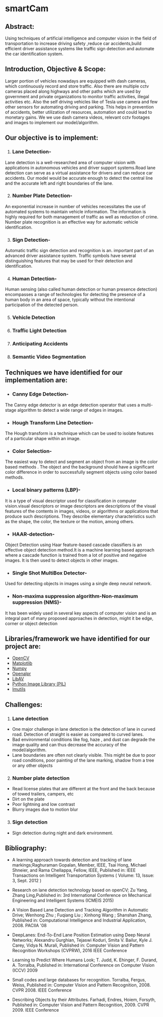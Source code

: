 # smartCam


## Abstract: 
Using techniques of artificial intelligence and computer vision in the field of transportation to increase driving safety ,reduce car accidents,build efficient driver assistance systems like traffic sign detection and automate the car identification system.


## Introduction, Objective & Scope: 
Larger portion of vehicles nowadays are equipped with dash cameras, which continuously record and store traffic. Also there are multiple cctv cameras placed along highways and other paths which are used by government and private organizations to monitor traffic activities, illegal activities etc. Also the self driving vehicles like of Tesla use camera and few other sensors for automating driving and parking. This helps in prevention of accidents, better utilization of resources, automation and could lead to monetary gains. We we use dash camera videos, relevant cctv footages and images to implement our model/algorithm.   

## Our objective is to implement:

1. ### Lane Detection-
Lane detection is a well-researched area of computer vision with applications in autonomous vehicles and driver support systems.Road lane detection can serve as a virtual assistance for drivers and can reduce car accidents. Our model would be accurate enough to detect the central line and the accurate left and right boundaries of the lane.

2. ### Number Plate Detection- 
An exponential increase in number of vehicles necessitates the use of automated systems to maintain vehicle information. The information is highly required for both management of traffic as well as reduction of crime. Number plate recognition is an effective way for automatic vehicle identification.

3. ### Sign Detection-
Automatic traffic sign detection and recognition is an. important part of an advanced driver assistance system. Traffic symbols have several distinguishing features that may be used for their detection and identification.

4. ### Human Detection- 
Human sensing (also called human detection or human presence detection) encompasses a range of technologies for detecting the presence of a human body in an area of space, typically without the intentional participation of the detected person.

5. ### Vehicle Detection

6. ### Traffic Light Detection

7. ### Anticipating Accidents

8. ### Semantic Video Segmentation


## Techniques we have identified for our implementation are: 

*  ### Canny Edge Detection- 
The Canny edge detector is an edge detection operator that uses a multi-stage algorithm to detect a wide range of edges in images.

*  ### Hough Transform Line Detection-  
The Hough transform is a technique which can be used to isolate features of a particular shape within an image.

*  ### Color Selection-  
The easiest way to detect and segment an object from an image is the color based methods . The object and the background should have a significant color difference in order to successfully  segment objects using color based methods.

*   ### Local binary patterns (LBP)-   
It is a type of visual descriptor used for classification in computer vision.visual descriptors or image descriptors are descriptions of the visual features of the contents in images, videos, or algorithms or applications that produce such descriptions. They describe elementary characteristics such as the shape, the color, the texture or the motion, among others.

*   ### HAAR-detection-   
Object Detection using Haar feature-based cascade classifiers is an effective object detection method.It is a machine learning based approach where a cascade function is trained from a lot of positive and negative images. It is then used to detect objects in other images.

*  ### Single Shot MultiBox Detector-
Used for detecting objects in images using a single deep neural network.

*  ### Non-maxima suppression algorithm-Non-maximum suppression (NMS)-
It has been widely used in several key aspects of computer vision and is an integral part of many proposed approaches in detection, might it be edge, corner or object detection





## Libraries/framework we have identified for our project are: 

* [OpenCV](https://opencv.org) 
* [Matplotlib](https://matplotlib.org/)
* [Numpy](http://www.numpy.org)
* [Openalpr](http://www.openalpr.com)
* [LibAV](https://www.libav.org) 
* [Python Image Library (PIL)](http://www.pythonware.com/products/pil/)
* [Imutils](https://github.com/jrosebr1/imutils)


## Challenges:
1.	### Lane detection
* One major challenge in lane detection is the detection of lane in curved road. Detection of straight is easier as compared to curved lanes.
* Bad environmental conditions like fog, haze , and dust can degrade the image quality and can thus decrease the accuracy of the model/algorithm.
* Lane boundaries are often not clearly visible. This might be due to poor road conditions, poor painting of the lane marking, shadow from a tree or any other objects

2.	### Number plate detection
* Read license plates that are different at the front and the back because of towed trailers, campers, etc
* Dirt on the plate 
* Poor lightning and low contrast
* Blurry images due to motion blur

3.	 ### Sign detection
* Sign detection during night and dark environment.





## Bibliography:

* A learning approach towards detection and tracking of lane markings;Raghuraman Gopalan, Member, IEEE, Tsai Hong, Michael Shneier, and Rama Chellappa, Fellow, IEEE, Published in: IEEE Transactions on Intelligent Transportation Systems ( Volume: 13, Issue: 3, Sept. 2012 )

* Research on lane detection technology based on openCV; Zu Yang, Zhang Ling,Published in: 3rd International Conference on Mechanical Engineering and Intelligent Systems (ICMEIS 2015)

* A Vision Based Lane Detection and Tracking Algorithm in Automatic Drive; Wenhong Zhu ;  Fuqiang Liu ;  Xinhong Wang ;  Shanshan Zhang, Published in: Computational Intelligence and Industrial Application, 2008. PACIIA '08

* DeepLanes: End-To-End Lane Position Estimation using Deep Neural Networks; Alexandru Gurghian, Tejaswi Koduri, Smita V. Bailur, Kyle J. Carey, Vidya N. Murali, Published in: Computer Vision and Pattern Recognition Workshops (CVPRW), 2016 IEEE Conference

*  Learning to Predict Where Humans Look; T. Judd, K. Ehinger, F. Durand, A. Torralba, Published in: International Conference on Computer Vision (ICCV) 2009

*  Small codes and large databases for recognition. Torralba, Fergus, Weiss, Published in: Computer Vision and Pattern Recognition, 2008. CVPR 2008. IEEE Conference

* Describing Objects by their Attributes. Farhadi, Endres, Hoiem, Forsyth, Published in: Computer Vision and Pattern Recognition, 2009. CVPR 2009. IEEE Conference

